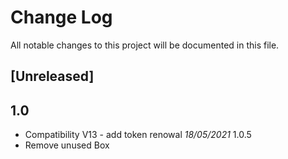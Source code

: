 # Change Log
All notable changes to this project will be documented in this file.

## [Unreleased]



## 1.0

- Compatibility V13 - add token renowal *18/05/2021* 1.0.5
- Remove unused Box
